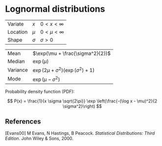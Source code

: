 # Lognormal distributions

|                      |            |                           |
|----------------------|------------|---------------------------|
| Variate              |  $x$       |  $0 < x < \infty$         |
| Location             |  $\mu$     |  $0 < \mu < \infty$       |
| Shape                |  $\sigma$  |  $\sigma > 0$             |


|             |                               |
|-------------|-------------------------------|
| Mean        |  $\exp(\mu + \frac{\sigma^2}{2})$ |
| Median      |  $\exp(\mu)$ |
| Variance    |  $\exp(2\mu + \sigma^2)(\exp(\sigma^2) + 1)$     |
| Mode        |  $\exp(\mu - \sigma^2)$ |

Probability density function (PDF):

$$
  P(x) = \frac{1}{x \sigma \sqrt{2\pi}} \exp \left(\frac{-(\log x - \mu)^2}{2 \sigma^2}\right)
$$


## References

[Evans00] M Evans, N Hastings, B Peacock. _Statistical Distributions:
Third Edition_. John Wiley & Sons, 2000.
